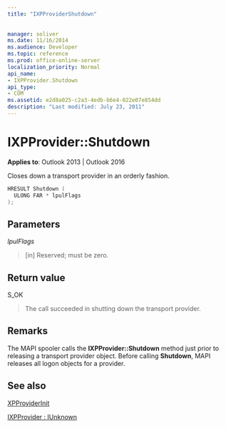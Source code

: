 ```yaml
---
title: "IXPProviderShutdown"
 
 
manager: soliver
ms.date: 11/16/2014
ms.audience: Developer
ms.topic: reference
ms.prod: office-online-server
localization_priority: Normal
api_name:
- IXPProvider.Shutdown
api_type:
- COM
ms.assetid: e2d8a025-c2a3-4edb-b6e4-022e07e854dd
description: "Last modified: July 23, 2011"
---
```


# IXPProvider::Shutdown

  
  
**Applies to**: Outlook 2013 | Outlook 2016 
  
Closes down a transport provider in an orderly fashion.
  
```cpp
HRESULT Shutdown (
  ULONG FAR * lpulFlags
);
```

## Parameters

 _lpulFlags_
  
> [in] Reserved; must be zero.
    
## Return value

S_OK 
  
> The call succeeded in shutting down the transport provider.
    
## Remarks

The MAPI spooler calls the **IXPProvider::Shutdown** method just prior to releasing a transport provider object. Before calling **Shutdown**, MAPI releases all logon objects for a provider.
  
## See also



[XPProviderInit](xpproviderinit.md)
  
[IXPProvider : IUnknown](ixpprovideriunknown.md)

